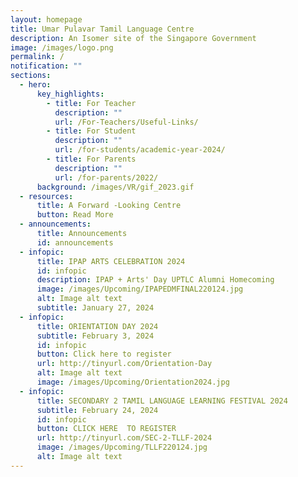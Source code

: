 ```yaml
---
layout: homepage
title: Umar Pulavar Tamil Language Centre
description: An Isomer site of the Singapore Government
image: /images/logo.png
permalink: /
notification: ""
sections:
  - hero:
      key_highlights:
        - title: For Teacher
          description: ""
          url: /For-Teachers/Useful-Links/
        - title: For Student
          description: ""
          url: /for-students/academic-year-2024/
        - title: For Parents
          description: ""
          url: /for-parents/2022/
      background: /images/VR/gif_2023.gif
  - resources:
      title: A Forward -Looking Centre
      button: Read More
  - announcements:
      title: Announcements
      id: announcements
  - infopic:
      title: IPAP ARTS CELEBRATION 2024
      id: infopic
      description: IPAP + Arts' Day UPTLC Alumni Homecoming
      image: /images/Upcoming/IPAPEDMFINAL220124.jpg
      alt: Image alt text
      subtitle: January 27, 2024
  - infopic:
      title: ORIENTATION DAY 2024
      subtitle: February 3, 2024
      id: infopic
      button: Click here to register
      url: http://tinyurl.com/Orientation-Day
      alt: Image alt text
      image: /images/Upcoming/Orientation2024.jpg
  - infopic:
      title: SECONDARY 2 TAMIL LANGUAGE LEARNING FESTIVAL 2024
      subtitle: February 24, 2024
      id: infopic
      button: CLICK HERE  TO REGISTER
      url: http://tinyurl.com/SEC-2-TLLF-2024
      image: /images/Upcoming/TLLF220124.jpg
      alt: Image alt text
---
```

